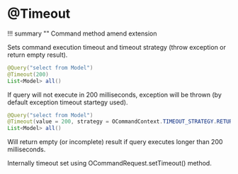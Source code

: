 # @Timeout

!!! summary ""
    Command method amend extension

Sets command execution timeout and timeout strategy (throw exception or return empty result).

```java
@Query("select from Model")
@Timeout(200)
List<Model> all()
```

If query will not execute in 200 milliseconds, exception will be thrown (by default exception timeout startegy used).

```java
@Query("select from Model")
@Timeout(value = 200, strategy = OCommandContext.TIMEOUT_STRATEGY.RETURN)
List<Model> all()
```

Will return empty (or incomplete) result if query executes longer than 200 milliseconds.

Internally timeout set using OCommandRequest.setTimeout() method.